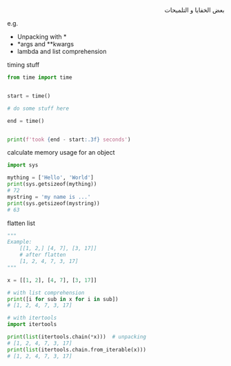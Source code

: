 


<div dir="rtl" lang="ar">


بعض الخفايا و التلميحات


</div>


e.g.

- Unpacking with *
- *args and **kwargs
- lambda and list comprehension


timing stuff


```python
from time import time


start = time()

# do some stuff here

end = time()


print(f'took {end - start:.3f} seconds')

```

calculate memory usage for an object

```python
import sys

mything = ['Hello', 'World']
print(sys.getsizeof(mything))
# 72
mystring = 'my name is ...'
print(sys.getsizeof(mystring))
# 63
```

flatten list

```python
"""
Example:
    [[1, 2,] [4, 7], [3, 17]]
    # after flatten
    [1, 2, 4, 7, 3, 17]
"""

x = [[1, 2], [4, 7], [3, 17]]

# with list comprehension
print([i for sub in x for i in sub])
# [1, 2, 4, 7, 3, 17]

# with itertools 
import itertools

print(list(itertools.chain(*x)))  # unpacking
# [1, 2, 4, 7, 3, 17]
print(list(itertools.chain.from_iterable(x)))
# [1, 2, 4, 7, 3, 17]
```